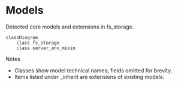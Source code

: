 # Models

Detected core models and extensions in fs_storage.

```mermaid
classDiagram
    class fs_storage
    class server_env_mixin
```

Notes
- Classes show model technical names; fields omitted for brevity.
- Items listed under _inherit are extensions of existing models.
